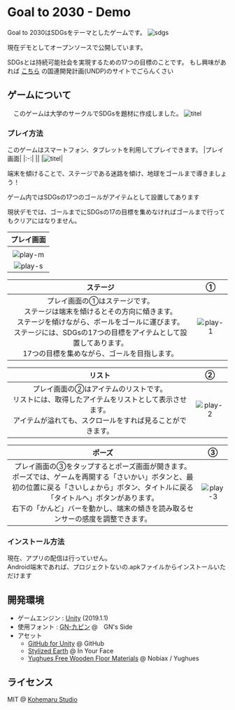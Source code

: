 # Goal to 2030 - Demo
  
Goal to 2030はSDGsをテーマとしたゲームです。
![sdgs](/screenshot/sdgs.png)

現在デモとしてオープンソースで公開しています。

SDGsとは持続可能社会を実現するための17つの目標のことです。
もし興味があれば
[こちら](https://www.jp.undp.org/content/tokyo/ja/home/sustainable-development-goals.html)
の国連開発計画(UNDP)のサイトでごらんくさい
## ゲームについて
　このゲームは大学のサークルでSDGsを題材に作成しました。
  ![titel](/screenshot/title.png)

### プレイ方法
このゲームはスマートフォン、タブレットを利用してプレイできます。
|プレイ画面| 
|:-:|
||
|![titel](/screenshot/play_s1.png)|


端末を傾けることで、ステージである迷路を傾け、地球をゴールまで導きましょう！

ゲーム内ではSDGsの17つのゴールがアイテムとして設置してあります

現状デモでは、ゴールまでにSDGsの17の目標を集めなければゴールまで行ってもクリアにはなりません。

|プレイ画面| 
|:-:|
||
|![play-m](/screenshot/play-sm.gif)|
|![play-s](/screenshot/play_s1.png)|

|ステージ|①|
|:----:|:--:|
|プレイ画面の①はステージです。<br> ステージは端末を傾けるとその方向に傾きます。<br> ステージを傾けながら、ボールをゴールに運びます。<br> ステージには、SDGsの17つの目標をアイテムとして設置してあります。<br> 17つの目標を集めながら、ゴールを目指します。|![play-1](/screenshot/ss1.png)|ßß


|リスト|②|
|:----:|:--:|
|プレイ画面の②はアイテムのリストです。<br> リストには、取得したアイテムをリストとして表示させます。<br> アイテムが溢れても、スクロールをすれば見ることができます。|![play-2](/screenshot/ss2.gif)|

|ポーズ|③|
|:----:|:--:|
|プレイ画面の③をタップするとポーズ画面が開きます。<br> ポーズでは、ゲームを再開する「さいかい」ボタンと、最初の位置に戻る「さいしょから」ボタン、タイトルに戻る「タイトルへ」ボタンがあります。<br> 右下の「かんど」バーを動かし、端末の傾きを読み取るセンサーの感度を調整できます。|![play-3](/screenshot/ss3.png)|
### インストール方法
現在、アプリの配信は行っていせん。  
Android端末であれば、プロジェクトないの.apkファイルからインストールいただけます

## 開発環境 
- ゲームエンジン : [Unity](https://unity3d.com/) (2019.1.1)
- 使用フォント : [GN-九ピン](http://getsuren.com/kiniro_series.html) @　GN's Side
- アセット
  - [GitHub for Unity](https://assetstore.unity.com/packages/tools/version-control/github-for-unity-118069) @ GitHub
  - [Stylized Earth](https://assetstore.unity.com/packages/3d/environments/landscapes/stylized-earth-94673#content) @ In Your Face
  - [Yughues Free Wooden Floor Materials](https://assetstore.unity.com/packages/2d/textures-materials/wood/yughues-free-wooden-floor-materials-13213) @ Nobiax / Yughues

## ライセンス

MIT @ [Kohemaru Studio](https://github.com/Kohemaru)
